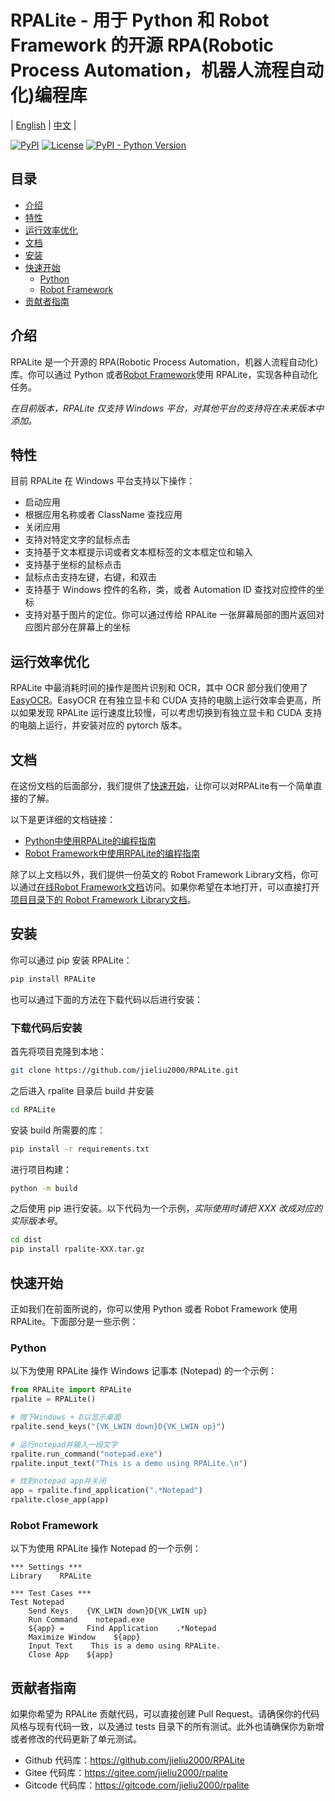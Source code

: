 # RPALite - 用于 Python 和 Robot Framework 的开源 RPA(Robotic Process Automation，机器人流程自动化)编程库

| [English](README.md) | [中文](README-zh.md) |

[![PyPI](https://img.shields.io/pypi/v/RPALite?color=blue&label=PyPI%20Package)](https://pypi.org/project/RPALite/)
[![License](https://img.shields.io/github/license/jieliu2000/RPALite)](https://github.com/jieliu2000/RPALite/blob/main/LICENSE)
[![PyPI - Python Version](https://img.shields.io/pypi/pyversions/RPALite)](https://www.python.org/downloads/)


## 目录

* [介绍](#介绍)
* [特性](#特性)
* [运行效率优化](#运行效率优化)
* [文档](#文档)
* [安装](#安装)
* [快速开始](#快速开始)
    * [Python](#python)
    * [Robot Framework](#robot-framework)
* [贡献者指南](#贡献者指南)

## 介绍

RPALite 是一个开源的 RPA(Robotic Process Automation，机器人流程自动化)库。你可以通过 Python 或者[Robot Framework](https://robotframework.org/)使用 RPALite，实现各种自动化任务。

_在目前版本，RPALite 仅支持 Windows 平台，对其他平台的支持将在未来版本中添加。_

## 特性

目前 RPALite 在 Windows 平台支持以下操作：

- 启动应用
- 根据应用名称或者 ClassName 查找应用
- 关闭应用
- 支持对特定文字的鼠标点击
- 支持基于文本框提示词或者文本框标签的文本框定位和输入
- 支持基于坐标的鼠标点击
- 鼠标点击支持左键，右键，和双击
- 支持基于 Windows 控件的名称，类，或者 Automation ID 查找对应控件的坐标
- 支持对基于图片的定位。你可以通过传给 RPALite 一张屏幕局部的图片返回对应图片部分在屏幕上的坐标


## 运行效率优化

RPALite 中最消耗时间的操作是图片识别和 OCR，其中 OCR 部分我们使用了[EasyOCR](https://github.com/JaidedAI/EasyOCR)。EasyOCR 在有独立显卡和 CUDA 支持的电脑上运行效率会更高，所以如果发现 RPALite 运行速度比较慢，可以考虑切换到有独立显卡和 CUDA 支持的电脑上运行，并安装对应的 pytorch 版本。


## 文档
在这份文档的后面部分，我们提供了[快速开始](#快速开始)，让你可以对RPALite有一个简单直接的了解。

以下是更详细的文档链接：

- [Python中使用RPALite的编程指南](docs/zh/python/guide.md)
- [Robot Framework中使用RPALite的编程指南](docs/zh/robot/guide.md)

除了以上文档以外，我们提供一份英文的 Robot Framework Library文档，你可以通过[在线Robot Framework文档](https://jieliu2000.github.io/RPALite/docs/en/robot/RPALite.html)访问。如果你希望在本地打开，可以直接打开[项目目录下的 Robot Framework Library文档](docs/en/robot/RPALite.html)。

## 安装

你可以通过 pip 安装 RPALite：

```bash
pip install RPALite
```

也可以通过下面的方法在下载代码以后进行安装：

### 下载代码后安装

首先将项目克隆到本地：

```bash
git clone https://github.com/jieliu2000/RPALite.git
```

之后进入 rpalite 目录后 build 并安装

```bash
cd RPALite
```

安装 build 所需要的库：

```bash
pip install -r requirements.txt
```

进行项目构建：

```bash
python -m build
```

之后使用 pip 进行安装。以下代码为一个示例，*实际使用时请把 XXX 改成对应的实际版本号*。

```bash
cd dist
pip install rpalite-XXX.tar.gz
```

## 快速开始

正如我们在前面所说的，你可以使用 Python 或者 Robot Framework 使用 RPALite。下面部分是一些示例：

### Python

以下为使用 RPALite 操作 Windows 记事本 (Notepad) 的一个示例：

```python
from RPALite import RPALite
rpalite = RPALite()

# 按下Windows + D以显示桌面
rpalite.send_keys("{VK_LWIN down}D{VK_LWIN up}")

# 运行notepad并输入一段文字
rpalite.run_command("notepad.exe")
rpalite.input_text("This is a demo using RPALite.\n")

# 找到notepad app并关闭
app = rpalite.find_application(".*Notepad")
rpalite.close_app(app)
```

### Robot Framework

以下为使用 RPALite 操作 Notepad 的一个示例：

```robotframework
*** Settings ***
Library    RPALite

*** Test Cases ***
Test Notepad
    Send Keys    {VK_LWIN down}D{VK_LWIN up}
    Run Command    notepad.exe
    ${app} =     Find Application    .*Notepad
    Maximize Window    ${app}
    Input Text    This is a demo using RPALite.
    Close App    ${app}

```


## 贡献者指南

如果你希望为 RPALite 贡献代码，可以直接创建 Pull Request。请确保你的代码风格与现有代码一致，以及通过 tests 目录下的所有测试。此外也请确保你为新增或者修改的代码更新了单元测试。

- Github 代码库：https://github.com/jieliu2000/RPALite
- Gitee 代码库：https://gitee.com/jieliu2000/rpalite
- Gitcode 代码库：https://gitcode.com/jieliu2000/rpalite
